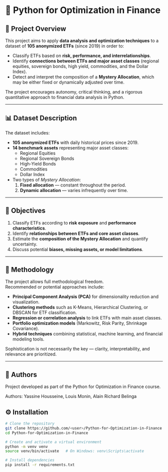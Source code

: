 # 🧠 Python for Optimization in Finance

## 📌 Project Overview
This project aims to apply **data analysis and optimization techniques** to a dataset of **105 anonymized ETFs** (since 2019) in order to:
- Classify ETFs based on **risk, performance, and interrelationships**.
- Identify **connections between ETFs and major asset classes** (regional equities, sovereign bonds, high yield, commodities, and the Dollar Index).
- Detect and interpret the composition of a **Mystery Allocation**, which may be either fixed or dynamically adjusted over time.

The project encourages autonomy, critical thinking, and a rigorous quantitative approach to financial data analysis in Python.

---

## 📊 Dataset Description
The dataset includes:
- **105 anonymized ETFs** with daily historical prices since 2019.  
- **14 benchmark assets** representing major asset classes:
  - Regional Equities  
  - Regional Sovereign Bonds  
  - High-Yield Bonds  
  - Commodities  
  - Dollar Index  
- Two types of *Mystery Allocation*:
  1. **Fixed allocation** — constant throughout the period.  
  2. **Dynamic allocation** — varies infrequently over time.  

---

## 🎯 Objectives
1. Classify ETFs according to **risk exposure** and **performance characteristics**.  
2. Identify **relationships between ETFs and core asset classes**.  
3. Estimate the **composition of the Mystery Allocation** and quantify uncertainty.  
4. Discuss potential **biases, missing assets, or model limitations**.  

---

## 🧩 Methodology
The project allows full methodological freedom.  
Recommended or potential approaches include:
- **Principal Component Analysis (PCA)** for dimensionality reduction and visualization.  
- **Clustering methods** such as K-Means, Hierarchical Clustering, or DBSCAN for ETF classification.  
- **Regression or correlation analysis** to link ETFs with main asset classes.  
- **Portfolio optimization models** (Markowitz, Risk Parity, Shrinkage Covariance).  
- **Hybrid techniques** combining statistical, machine learning, and financial modeling tools.  

Sophistication is not necessarily the key — clarity, interpretability, and relevance are prioritized.

---

## 👥 Authors

Project developed as part of the Python for Optimization in Finance course.

Authors: Yassine Housseine, Louis Monin, Alain Richard Belinga

## ⚙️ Installation
```bash
# Clone the repository
git clone https://github.com/<user>/Python-for-Optimization-in-Finance.git
cd Python-for-Optimization-in-Finance

# Create and activate a virtual environment
python -m venv venv
source venv/bin/activate   # On Windows: venv\Scripts\activate

# Install dependencies
pip install -r requirements.txt

